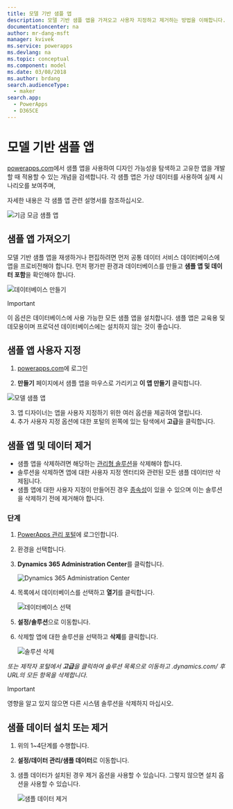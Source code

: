 ```yaml
---
title: 모델 기반 샘플 앱
description: 모델 기반 샘플 앱을 가져오고 사용자 지정하고 제거하는 방법을 이해합니다.
documentationcenter: na
author: mr-dang-msft
manager: kvivek
ms.service: powerapps
ms.devlang: na
ms.topic: conceptual
ms.component: model
ms.date: 03/08/2018
ms.author: brdang
search.audienceType:
  - maker
search.app:
  - PowerApps
  - D365CE
---
```


# <a name="model-driven-sample-apps"></a>모델 기반 샘플 앱

[powerapps.com](https://powerapps.com)에서 샘플 앱을 사용하여 디자인 가능성을 탐색하고 고유한 앱을 개발할 때 적용할 수 있는 개념을 검색합니다. 각 샘플 앱은 가상 데이터를 사용하여 실제 시나리오를 보여주며, 

자세한 내용은 각 샘플 앱 관련 설명서를 참조하십시오. 

![기금 모금 샘플 앱](media/overview-model-driven-samples/fundraiser-app1.png)


## <a name="get-sample-apps"></a>샘플 앱 가져오기

모델 기반 샘플 앱을 재생하거나 편집하려면 먼저 공통 데이터 서비스 데이터베이스에 앱을 프로비전해야 합니다. 먼저 평가판 환경과 데이터베이스를 만들고 **샘플 앱 및 데이터 포함**을 확인해야 합니다.

![데이터베이스 만들기](media/overview-model-driven-samples/create-database1.png)


> [!IMPORTANT]
> 이 옵션은 데이터베이스에 사용 가능한 모든 샘플 앱을 설치합니다. 샘플 앱은 교육용 및 데모용이며 프로덕션 데이터베이스에는 설치하지 않는 것이 좋습니다. 

## <a name="customize-a-sample-app"></a>샘플 앱 사용자 지정

1. [powerapps.com](https://powerapps.com)에 로그인  

    

2. **만들기** 페이지에서 샘플 앱을 마우스로 가리키고 **이 앱 만들기** 클릭합니다.

![모델 샘플 앱](media/overview-model-driven-samples/model-driven-create-page-sample.png)

3. 앱 디자이너는 앱을 사용자 지정하기 위한 여러 옵션을 제공하여 열립니다. 
4. 추가 사용자 지정 옵션에 대한 포털의 왼쪽에 있는 탐색에서 **고급**을 클릭합니다.

## <a name="remove-sample-apps-and-data"></a>샘플 앱 및 데이터 제거 
- 샘플 앱을 삭제하려면 해당하는 [관리형 솔루션](https://docs.microsoft.com/dynamics365/customer-engagement/developer/uninstall-delete-solution)을 삭제해야 합니다. 
- 솔루션을 삭제하면 앱에 대한 사용자 지정 엔터티와 관련된 모든 샘플 데이터만 삭제됩니다.
- 샘플 앱에 대한 사용자 지정이 만들어진 경우 [종속성](https://docs.microsoft.com/dynamics365/customer-engagement/developer/dependency-tracking-solution-components)이 있을 수 있으며 이는 솔루션을 삭제하기 전에 제거해야 합니다.

### <a name="steps"></a>단계
1. [PowerApps 관리 포털](https://admin.powerapps.com)에 로그인합니다.

2. 환경을 선택합니다.

3. **Dynamics 365 Administration Center**를 클릭합니다. 

    ![Dynamics 365 Administration Center](media/overview-model-driven-samples/admin-center.png)

4. 목록에서 데이터베이스를 선택하고 **열기**를 클릭합니다.

    ![데이터베이스 선택](media/overview-model-driven-samples/select-database.png)

5. **설정/솔루션**으로 이동합니다.

6. 삭제할 앱에 대한 솔루션을 선택하고 **삭제**를 클릭합니다.

    ![솔루션 삭제](media/overview-model-driven-samples/delete-solution.png)

*또는 제작자 포털에서 **고급**을 클릭하여 솔루션 목록으로 이동하고 .dynamics.com/ 후 URL의 모든 항목을 삭제합니다*.

> [!IMPORTANT]
> 영향을 알고 있지 않으면 다른 시스템 솔루션을 삭제하지 마십시오.

## <a name="install-or-uninstall-sample-data"></a>샘플 데이터 설치 또는 제거
1. 위의 1~4단계를 수행합니다.
2. **설정/데이터 관리/샘플 데이터**로 이동합니다.
3. 샘플 데이터가 설치된 경우 제거 옵션을 사용할 수 있습니다. 그렇지 않으면 설치 옵션을 사용할 수 있습니다. 

    ![샘플 데이터 제거](media/overview-model-driven-samples/remove-sample-data.png)




